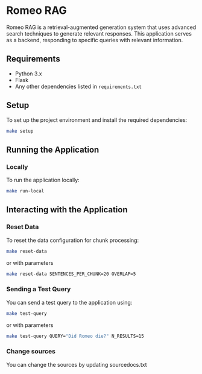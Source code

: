 
# Romeo RAG

Romeo RAG is a retrieval-augmented generation system that uses advanced search techniques to generate relevant responses. This application serves as a backend, responding to specific queries with relevant information.

## Requirements

- Python 3.x
- Flask
- Any other dependencies listed in `requirements.txt`

## Setup

To set up the project environment and install the required dependencies:

```bash
make setup
```

## Running the Application

### Locally

To run the application locally:

```bash
make run-local
```

## Interacting with the Application

### Reset Data

To reset the data configuration for chunk processing:

```bash
make reset-data
```

or with parameters

```bash
make reset-data SENTENCES_PER_CHUNK=20 OVERLAP=5
```

### Sending a Test Query

You can send a test query to the application using:

```bash
make test-query
```

or with parameters

```bash
make test-query QUERY="Did Romeo die?" N_RESULTS=15
```

### Change sources

You can change the sources by updating sourcedocs.txt
